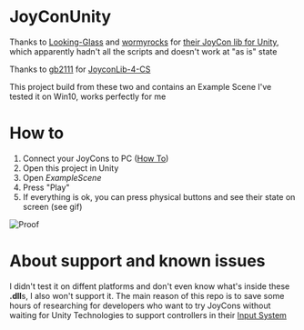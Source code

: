 # JoyConUnity

Thanks to [Looking-Glass](https://github.com/Looking-Glass) and [wormyrocks](https://github.com/wormyrocks) for [their JoyCon lib for Unity](https://github.com/Looking-Glass/JoyconLib), which apparently hadn't all the scripts and doesn't work at "as is" state

Thanks to [gb2111](https://github.com/gb2111) for [JoyconLib-4-CS](https://github.com/gb2111/JoyconLib-4-CS)

This project build from these two and contains an Example Scene
I've tested it on Win10, works perfectly for me

# How to

1. Connect your JoyCons to PC ([How To](https://www.alphr.com/connect-switch-controller-pc/))
2. Open this project in Unity
3. Open *ExampleScene*
4. Press "Play"
5. If everything is ok, you can press physical buttons and see their state on screen (see gif) 

![Proof](https://user-images.githubusercontent.com/25208150/172030235-0da454aa-f60b-4ee5-8a8d-318eed1a3fdd.gif)

# About support and known issues

I didn't test it on diffent platforms and don't even know what's inside these **.dll**s, I also won't support it.
The main reason of this repo is to save some hours of researching for developers who want to try JoyCons without waiting for Unity Technologies to support controllers in their [Input System](https://docs.unity3d.com/Packages/com.unity.inputsystem@1.0/manual/QuickStartGuide.html)
